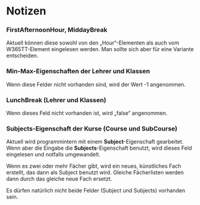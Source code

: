 # Notizen

### FirstAfternoonHour, MiddayBreak

Aktuell können diese sowohl von den „Hour“-Elementen als auch vom W365TT-Element eingelesen werden. Man sollte sich aber für eine Variante entscheiden.

### Min-Max-Eigenschaften der Lehrer und Klassen

Wenn diese Felder nicht vorhanden sind, wird der Wert -1 angenommen.

### LunchBreak (Lehrer und Klassen)

Wenn dieses Feld nicht vorhanden ist, wird „false“ angenommen.

### Subjects-Eigenschaft der Kurse (Course und SubCourse)

Aktuell wird programmintern mit einem **Subject**-Eigenschaft gearbeitet. Wenn aber die Eingabe die **Subjects**-Eigenschaft benutzt, wird dieses Feld eingelesen und notfalls umgewandelt.

Wenn es zwei oder mehr Fächer gibt, wird ein neues, künstliches Fach erstellt, das dann als Subject benutzt wird. Gleiche Fächerlisten werden dann durch das gleiche neue Fach ersetzt.

Es dürfen natürlich nicht beide Felder (Subject und Subjects) vorhanden sein.